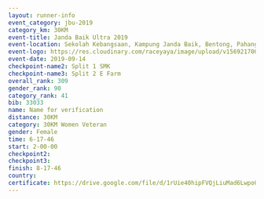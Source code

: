 ```yaml
---
layout: runner-info 
event_category: jbu-2019 
category_km: 30KM 
event-title: Janda Baik Ultra 2019  
event-location: Sekolah Kebangsaan, Kampung Janda Baik, Bentong, Pahang, Malaysia 
event-logo: https://res.cloudinary.com/raceyaya/image/upload/v1569217009/logo/janda-baik_vch1pc.jpg 
event-date: 2019-09-14 
checkpoint-name2: Split 1 SMK 
checkpoint-name3: Split 2 E Farm 
overall_rank: 309
gender_rank: 90
category_rank: 41
bib: 33033
name: Name for verification
distance: 30KM
category: 30KM Women Veteran
gender: Female
time: 6-17-46
start: 2-00-00
checkpoint2: 
checkpoint3: 
finish: 8-17-46
country: 
certificate: https://drive.google.com/file/d/1rUie40hipFVQjLiuMad6Lwpo0nhcAExQ/view?usp=sharing
---
```

